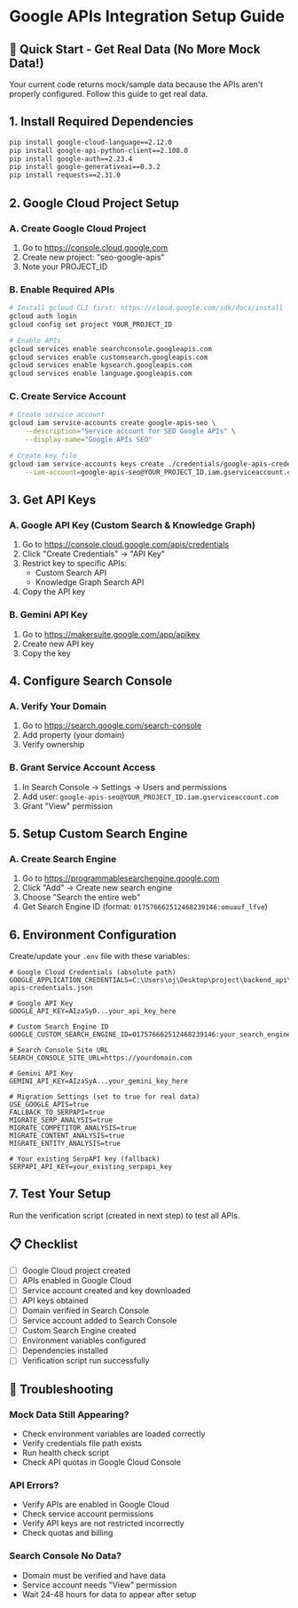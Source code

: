 # Google APIs Integration Setup Guide

## 🚀 Quick Start - Get Real Data (No More Mock Data!)

Your current code returns mock/sample data because the APIs aren't properly configured. Follow this guide to get real data.

## 1. Install Required Dependencies

```bash
pip install google-cloud-language==2.12.0
pip install google-api-python-client==2.108.0
pip install google-auth==2.23.4
pip install google-generativeai==0.3.2
pip install requests==2.31.0
```

## 2. Google Cloud Project Setup

### A. Create Google Cloud Project
1. Go to https://console.cloud.google.com
2. Create new project: "seo-google-apis"
3. Note your PROJECT_ID

### B. Enable Required APIs
```bash
# Install gcloud CLI first: https://cloud.google.com/sdk/docs/install
gcloud auth login
gcloud config set project YOUR_PROJECT_ID

# Enable APIs
gcloud services enable searchconsole.googleapis.com
gcloud services enable customsearch.googleapis.com
gcloud services enable kgsearch.googleapis.com
gcloud services enable language.googleapis.com
```

### C. Create Service Account
```bash
# Create service account
gcloud iam service-accounts create google-apis-seo \
    --description="Service account for SEO Google APIs" \
    --display-name="Google APIs SEO"

# Create key file
gcloud iam service-accounts keys create ./credentials/google-apis-credentials.json \
    --iam-account=google-apis-seo@YOUR_PROJECT_ID.iam.gserviceaccount.com
```

## 3. Get API Keys

### A. Google API Key (Custom Search & Knowledge Graph)
1. Go to https://console.cloud.google.com/apis/credentials
2. Click "Create Credentials" → "API Key"
3. Restrict key to specific APIs:
   - Custom Search API
   - Knowledge Graph Search API
4. Copy the API key

### B. Gemini API Key
1. Go to https://makersuite.google.com/app/apikey
2. Create new API key
3. Copy the key

## 4. Configure Search Console

### A. Verify Your Domain
1. Go to https://search.google.com/search-console
2. Add property (your domain)
3. Verify ownership

### B. Grant Service Account Access
1. In Search Console → Settings → Users and permissions
2. Add user: `google-apis-seo@YOUR_PROJECT_ID.iam.gserviceaccount.com`
3. Grant "View" permission

## 5. Setup Custom Search Engine

### A. Create Search Engine
1. Go to https://programmablesearchengine.google.com
2. Click "Add" → Create new search engine
3. Choose "Search the entire web"
4. Get Search Engine ID (format: `017576662512468239146:omuauf_lfve`)

## 6. Environment Configuration

Create/update your `.env` file with these variables:

```env
# Google Cloud Credentials (absolute path)
GOOGLE_APPLICATION_CREDENTIALS=C:\Users\oj\Desktop\project\backend_api\credentials\google-apis-credentials.json

# Google API Key
GOOGLE_API_KEY=AIzaSyD...your_api_key_here

# Custom Search Engine ID
GOOGLE_CUSTOM_SEARCH_ENGINE_ID=017576662512468239146:your_search_engine_id

# Search Console Site URL
SEARCH_CONSOLE_SITE_URL=https://yourdomain.com

# Gemini API Key
GEMINI_API_KEY=AIzaSyA...your_gemini_key_here

# Migration Settings (set to true for real data)
USE_GOOGLE_APIS=true
FALLBACK_TO_SERPAPI=true
MIGRATE_SERP_ANALYSIS=true
MIGRATE_COMPETITOR_ANALYSIS=true
MIGRATE_CONTENT_ANALYSIS=true
MIGRATE_ENTITY_ANALYSIS=true

# Your existing SerpAPI key (fallback)
SERPAPI_API_KEY=your_existing_serpapi_key
```

## 7. Test Your Setup

Run the verification script (created in next step) to test all APIs.

## 📋 Checklist

- [ ] Google Cloud project created
- [ ] APIs enabled in Google Cloud
- [ ] Service account created and key downloaded
- [ ] API keys obtained
- [ ] Domain verified in Search Console
- [ ] Service account added to Search Console
- [ ] Custom Search Engine created
- [ ] Environment variables configured
- [ ] Dependencies installed
- [ ] Verification script run successfully

## 🔧 Troubleshooting

### Mock Data Still Appearing?
- Check environment variables are loaded correctly
- Verify credentials file path exists
- Run health check script
- Check API quotas in Google Cloud Console

### API Errors?
- Verify APIs are enabled in Google Cloud
- Check service account permissions
- Verify API keys are not restricted incorrectly
- Check quotas and billing

### Search Console No Data?
- Domain must be verified and have data
- Service account needs "View" permission
- Wait 24-48 hours for data to appear after setup
